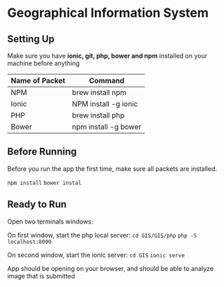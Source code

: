 # Geographical Information System 

## Setting Up
Make sure you have **ionic, git, php, bower and npm** installed on your machine before anything

Name of Packet | Command
------------ | -------------
NPM | brew install npm
Ionic | NPM install -g ionic
PHP | brew install php
Bower | npm install -g bower


## Before Running
Before you run the app the first time, make sure all packets are installed.

```npm install```
```bower instal```


## Ready to Run
Open two terminals windows:

On first window, start the php local server:
```cd GIS/GIS/php```
```php -S localhost:8000```

On second window, start the ionic server:
```cd GIS```
```ionic serve```

App should be opening on your browser, and should be able to analyze image that is submitted
